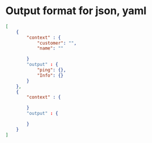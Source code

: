 # Output format for json, yaml

```json
[
	{
		"context" : {
			"customer": "",
			"name": ""

		}
		"output" : {
			"ping": {},
			"Info": {}
		}
	},
	{
		"context" : {

		}
		"output" : {

		}
	}
]
```
